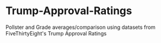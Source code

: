 # Trump-Approval-Ratings
Pollster and Grade averages/comparison using datasets from FiveThirtyEight's Trump Approval Ratings

